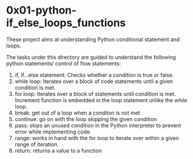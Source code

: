 <h1>0x01-python-if_else_loops_functions</h1>
<p>These project aims at understanding Python conditional statement and loops.</p>
<p>The tasks under this directory are guided to understand the following python statements/ control of flow statements: </p>
<ol>
<li>if, if...else statement: Checks whether a condition is true or false.</li>
<li>while loop: Iterates over a block of code statements until a given condition is met.</li>
<li>for loop: Iterates over a block of statements until condition is met. Increment function is embedded in the loop statement unlike the <em>while</em> loop.</li>
<li>break: get out of a loop when a conditon is not met</li>
<li>continue: go on with the loop skipping the given condition</li>
<li>pass: skips an unused condition in the Python interpreter to prevent error while implementing code.</li>
<li>range: works in hand with the for loop to iterate over within a given range of iteration.</li>
<li>return: returns a value to a function</li>
</ol>
